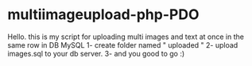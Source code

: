 # multiimageupload-php-PDO
Hello. this is my script for uploading multi images and text  at once in the same row in DB MySQL
1- create folder named " uploaded "
2- upload images.sql to your db server.
3- and you good to go :)
